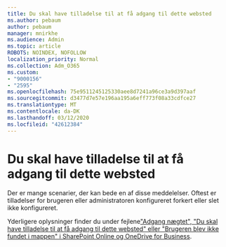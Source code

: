```yaml
---
title: Du skal have tilladelse til at få adgang til dette websted
ms.author: pebaum
author: pebaum
manager: mnirkhe
ms.audience: Admin
ms.topic: article
ROBOTS: NOINDEX, NOFOLLOW
localization_priority: Normal
ms.collection: Adm_O365
ms.custom:
- "9000156"
- "2595"
ms.openlocfilehash: 75e9511245125330aee8d7241a96ce3a9d397aaf
ms.sourcegitcommit: d3477d7e57e196aa195a6eff773f08a33cdfce27
ms.translationtype: MT
ms.contentlocale: da-DK
ms.lasthandoff: 03/12/2020
ms.locfileid: "42612384"
---
```

# <a name="you-need-permission-to-access-this-site"></a>Du skal have tilladelse til at få adgang til dette websted

Der er mange scenarier, der kan bede en af disse meddelelser. Oftest er tilladelser for brugeren eller administratoren konfigureret forkert eller slet ikke konfigureret. 

Yderligere oplysninger finder du under fejlene["Adgang nægtet", "Du skal have tilladelse til at få adgang til dette websted" eller "Brugeren blev ikke fundet i mappen" i SharePoint Online og OneDrive for Business](https://docs.microsoft.com/sharepoint/support/administration/access-denied-or-need-permission-error-sharepoint-online-or-onedrive-for-business).
